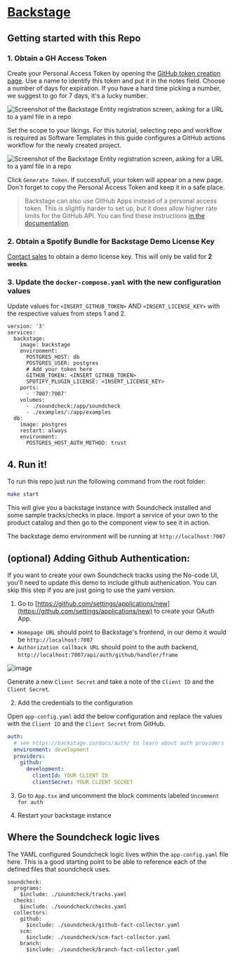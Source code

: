 # [Backstage](https://backstage.io)

## Getting started with this Repo

### 1. Obtain a GH Access Token
Create your Personal Access Token by opening the [GitHub token creation page](https://github.com/settings/tokens/new). Use a name to identify this token and put it in the notes field. Choose a number of days for expiration. If you have a hard time picking a number, we suggest to go for 7 days, it's a lucky number.

![Screenshot of the Backstage Entity registration screen, asking for a URL to a yaml file in a repo](https://backstage-spotify-com.spotifycdn.com/_next/static/media/pat-1.4b167751.png)

Set the scope to your likings. For this tutorial, selecting repo and workflow is required as Software Templates in this guide configures a GitHub actions workflow for the newly created project.

![Screenshot of the Backstage Entity registration screen, asking for a URL to a yaml file in a repo](https://github.com/joecombopiano/soundcheck-demo-environment/assets/4485262/b15d942d-e616-4a65-9058-dc75e50df375)


Click `Generate Token`. If successfull, your token will appear on a new page. Don't forget to copy the Personal Access Token and keep it in a safe place.

> Backstage can also use GitHub Apps instead of a personal access token. This is slightly harder to set up, but it does allow higher rate limits for the GitHub API. You can find these instructions [in the documentation](https://backstage.io/docs/integrations/github/github-apps#docsNav).

### 2. Obtain a Spotify Bundle for Backstage Demo License Key
[Contact sales](https://backstage.spotify.com/contact-us/pricing/) to obtain a demo license key. This will only be valid for **2 weeks**.

### 3. Update the `docker-compose.yaml` with the new configuration values
Update values for `<INSERT_GITHUB_TOKEN>` AND `<INSERT_LICENSE_KEY>` with the respective values from steps 1 and 2.

```
version: '3'
services:
  backstage:
    image: backstage
    environment:
      POSTGRES_HOST: db
      POSTGRES_USER: postgres
      # Add your token here
      GITHUB_TOKEN: <INSERT_GITHUB_TOKEN>
      SPOTIFY_PLUGIN_LICENSE: <INSERT_LICENSE_KEY>
    ports:
      - '7007:7007'
    volumes:
      - ./soundcheck:/app/soundcheck
      - ./examples/:/app/examples
  db:
    image: postgres
    restart: always
    environment:
      POSTGRES_HOST_AUTH_METHOD: trust
```

## 4. Run it!
To run this repo just run the following command from the root folder:

```bash
make start
```

This will give you a backstage instance with Soundcheck installed and some sample tracks/checks in place. Import a service of your own to the product catalog and then go to the component view to see it in action.

The backstage demo environment will be running at `http://localhost:7007`


## **(optional)** Adding Github Authentication:

If you want to create your own Soundcheck tracks using the No-code UI, you'll need to update this demo to include github authenication. You can skip this step if you are just going to use the yaml version.


1. Go to [https://github.com/settings/applications/new](https://github.com/settings/applications/new) to create your OAuth App.

- `Homepage URL` should point to Backstage's
  frontend, in our demo it would be `http://localhost:7007`
- `Authorization callback URL` should point to the auth backend, `http://localhost:7007/api/auth/github/handler/frame`

![image](https://github.com/joecombopiano/soundcheck-demo-environment/assets/4485262/6ec2f8e5-16c2-4f17-8122-ad86edb2bb8f)


Generate a new `Client Secret` and take a note of the `Client ID` and the `Client Secret`.

2. Add the credentials to the configuration

Open `app-config.yaml` add the below configuration and replace the values with the `Client ID` and the `Client Secret` from GitHub.

```yaml
auth:
  # see https://backstage.io/docs/auth/ to learn about auth providers
  environment: development
  providers:
    github:
      development:
        clientId: YOUR CLIENT ID
        clientSecret: YOUR CLIENT SECRET
```

3. Go to `App.tsx` and uncomment the block comments labeled `Uncomment for auth`

4. Restart your backstage instance


## Where the Soundcheck logic lives

The YAML configured Soundcheck logic lives within the `app-config.yaml` file here. This is a good starting point to be able to reference each of the defined files that soundcheck uses.
```
soundcheck:
  programs:
    $include: ./soundcheck/tracks.yaml
  checks:
    $include: ./soundcheck/checks.yaml
  collectors:
    github:
      $include: ./soundcheck/github-fact-collector.yaml
    scm:
      $include: ./soundcheck/scm-fact-collector.yaml
    branch:
      $include: ./soundcheck/branch-fact-collector.yaml
```






